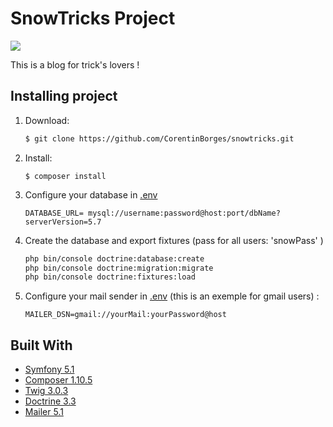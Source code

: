 # SnowTricks Project

<a href="https://codeclimate.com/github/CorentinBorges/snowtricks/maintainability"><img src="https://api.codeclimate.com/v1/badges/41f82ca455bdf5dc12fd/maintainability" /></a>

This is a blog for trick's lovers !

## Installing project

1.  Download:
    ```bash
    $ git clone https://github.com/CorentinBorges/snowtricks.git
    ```

2.  Install:
    ```
    $ composer install
    ```

3.  Configure your database in [.env](.env) 
    ```
    DATABASE_URL= mysql://username:password@host:port/dbName?serverVersion=5.7
    ```
    
4.  Create the database and export fixtures (pass for all users: 'snowPass' )
    ```bash
    php bin/console doctrine:database:create
    php bin/console doctrine:migration:migrate
    php bin/console doctrine:fixtures:load
    ```

5.  Configure your mail sender in  [.env](.env) (this is an exemple for gmail users) :
    ```
    MAILER_DSN=gmail://yourMail:yourPassword@host
    ```

## Built With
*   [Symfony 5.1](https://symfony.com/)
*   [Composer 1.10.5](https://getcomposer.org/)
*   [Twig 3.0.3](https://twig.symfony.com/)
*   [Doctrine 3.3](https://www.doctrine-project.org/index.html)
*   [Mailer 5.1](https://symfony.com/doc/current/mailer.html)

